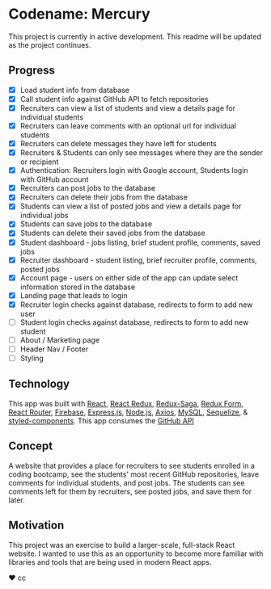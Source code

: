 # Codename: Mercury

This project is currently in active development. This readme will be updated as the project continues.

## Progress

- [x] Load student info from database
- [x] Call student info against GitHub API to fetch repositories
- [x] Recruiters can view a list of students and view a details page for individual students
- [x] Recruiters can leave comments with an optional url for individual students
- [x] Recruiters can delete messages they have left for students
- [x] Recruiters & Students can only see messages where they are the sender or recipient
- [x] Authentication: Recruiters login with Google account, Students login with GitHub account
- [x] Recruiters can post jobs to the database
- [x] Recruiters can delete their jobs from the database
- [x] Students can view a list of posted jobs and view a details page for individual jobs
- [x] Students can save jobs to the database
- [x] Students can delete their saved jobs from the database
- [x] Student dashboard - jobs listing, brief student profile, comments, saved jobs
- [x] Recruiter dashboard - student listing, brief recruiter profile, comments, posted jobs
- [x] Account page - users on either side of the app can update select information stored in the database
- [x] Landing page that leads to login
- [x] Recruiter login checks against database, redirects to form to add new user
- [ ] Student login checks against database, redirects to form to add new student
- [ ] About / Marketing page
- [ ] Header Nav / Footer
- [ ] Styling

## Technology

This app was built with [React](https://reactjs.org/), [React Redux](https://react-redux.js.org/), [Redux-Saga](https://redux-saga.js.org/), [Redux Form](https://redux-form.com/), [React Router](https://reacttraining.com/react-router/), [Firebase](https://firebase.google.com/), [Express.js](https://expressjs.com/), [Node.js](https://nodejs.org/en/), [Axios](https://www.npmjs.com/package/axios), [MySQL](https://www.mysql.com/), [Sequelize](http://docs.sequelizejs.com/), & [styled-components](https://www.styled-components.com/). This app consumes the [GitHub API](https://developer.github.com/v3/)

## Concept

A website that provides a place for recruiters to see students enrolled in a coding bootcamp, see the students' most recent GitHub repositories, leave comments for individual students, and post jobs. The students can see comments left for them by recruiters, see posted jobs, and save them for later.

## Motivation

This project was an exercise to build a larger-scale, full-stack React website. I wanted to use this as an opportunity to become more familiar with libraries and tools that are being used in modern React apps.

♥︎ cc
